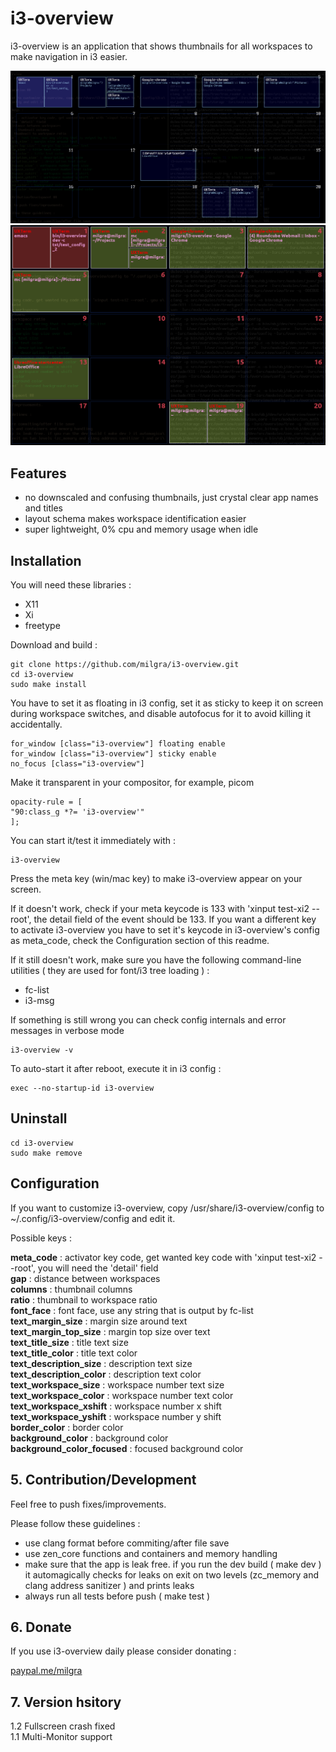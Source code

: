 # i3-overview

i3-overview is an application that shows thumbnails for all workspaces to make navigation in i3 easier.

![alt text](screenshot2.png)
![alt text](screenshot1.png)

## Features ##

- no downscaled and confusing thumbnails, just crystal clear app names and titles
- layout schema makes workspace identification easier
- super lightweight, 0% cpu and memory usage when idle

## Installation ##

You will need these libraries :

- X11
- Xi
- freetype

Download and build :

```
git clone https://github.com/milgra/i3-overview.git
cd i3-overview
sudo make install
```

You have to set it as floating in i3 config, set it as sticky to keep it on screen during workspace switches, and disable autofocus for it to avoid killing it accidentally.

```
for_window [class="i3-overview"] floating enable
for_window [class="i3-overview"] sticky enable
no_focus [class="i3-overview"]
```

Make it transparent in your compositor, for example, picom
```
opacity-rule = [ 
"90:class_g *?= 'i3-overview'"
];
```

You can start it/test it immediately with :

```
i3-overview
```

Press the meta key (win/mac key) to make i3-overview appear on your screen.

If it doesn't work, check if your meta keycode is 133 with 'xinput test-xi2 --root', the detail field of the event should be 133. If you want a different key to activate i3-overview you have to set it's keycode in i3-overview's config as meta_code, check the Configuration section of this readme.

If it still doesn't work, make sure you have the following command-line utilities ( they are used for font/i3 tree loading ) : 
- fc-list
- i3-msg

If something is still wrong you can check config internals and error messages in verbose mode

```
i3-overview -v
```

To auto-start it after reboot, execute it in i3 config :

```
exec --no-startup-id i3-overview
```

## Uninstall ##

```
cd i3-overview
sudo make remove
```

## Configuration ##

If you want to customize i3-overview, copy /usr/share/i3-overview/config to ~/.config/i3-overview/config and edit it.

Possible keys :

**meta_code** : activator key code, get wanted key code with 'xinput test-xi2 --root', you will need the 'detail' field    
**gap** : distance between workspaces  
**columns** : thumbnail columns  
**ratio** : thumbnail to workspace ratio  
**font_face** : font face, use any string that is output by fc-list  
**text_margin_size** : margin size around text  
**text_margin_top_size** : margin top size over text  
**text_title_size** : title text size  
**text_title_color** : title text color  
**text_description_size** : description text size  
**text_description_color** : description text color  
**text_workspace_size** : workspace number text size  
**text_workspace_color** : workspace number text color  
**text_workspace_xshift** : workspace number x shift  
**text_workspace_yshift** : workspace number y shift  
**border_color** : border color  
**background_color** : background color  
**background_color_focused** : focused background color  

## 5. Contribution/Development ##

Feel free to push fixes/improvements.

Please follow these guidelines :

- use clang format before commiting/after file save
- use zen_core functions and containers and memory handling
- make sure that the app is leak free. if you run the dev build ( make dev ) it automagically checks for leaks on exit on two levels (zc_memory and clang address sanitizer ) and prints leaks
- always run all tests before push ( make test )

## 6. Donate ##

If you use i3-overview daily please consider donating :

[paypal.me/milgra](http://www.paypal.me/milgra)

## 7. Version hsitory ##

1.2 Fullscreen crash fixed  
1.1 Multi-Monitor support